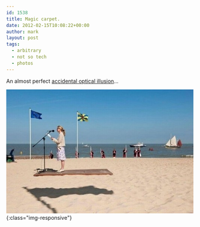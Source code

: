 ```yaml
---
id: 1538
title: Magic carpet.
date: 2012-02-15T10:08:22+00:00
author: mark
layout: post
tags:
  - arbitrary
  - not so tech
  - photos
---
```

An almost perfect [accidental optical illusion](http://www.neatorama.com/2011/11/25/an-accidental-optical-illusion/)&#8230;

![Accidental optical illusion...](/images/fromwp/2012/02/accidentalopticalillusion.jpg){:class="img-responsive"}
